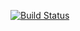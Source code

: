 [![Build Status](https://travis-ci.com/emilybledsoe/CSE110_Lab5.svg?branch=master)](https://travis-ci.com/emilybledsoe/CSE110_Lab5)

